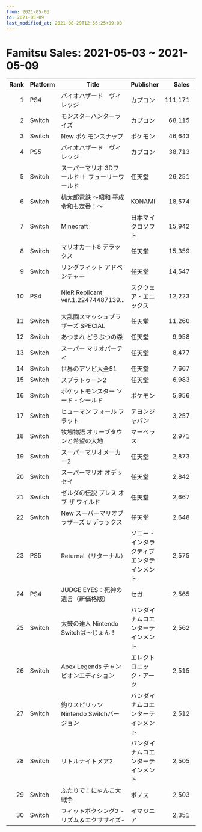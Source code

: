 ```yaml
---
from: 2021-05-03
to: 2021-05-09
last_modified_at: 2021-08-29T12:56:25+09:00
---
```

# Famitsu Sales: 2021-05-03 ~ 2021-05-09
| Rank | Platform | Title | Publisher | Sales | Total | Rate | New |
| -: | -- | -- | -- | -: | -: | -: | -- |
| 1 | PS4 | バイオハザード　ヴィレッジ | カプコン | 111,171 | 111,171 | 60% | **New** |
| 2 | Switch | モンスターハンターライズ | カプコン | 68,115 | 2,141,438 | 20% |  |
| 3 | Switch | New ポケモンスナップ | ポケモン | 46,643 | 194,385 | 60% |  |
| 4 | PS5 | バイオハザード　ヴィレッジ | カプコン | 38,713 | 38,713 | 60% | **New** |
| 5 | Switch | スーパーマリオ 3Dワールド ＋ フューリーワールド | 任天堂 | 26,251 | 728,009 | 20% |  |
| 6 | Switch | 桃太郎電鉄 〜昭和 平成 令和も定番！〜 | KONAMI | 18,574 | 2,167,409 | 20% |  |
| 7 | Switch | Minecraft | 日本マイクロソフト | 15,942 | 1,940,130 | 20% |  |
| 8 | Switch | マリオカート8 デラックス | 任天堂 | 15,359 | 3,824,997 | 20% |  |
| 9 | Switch | リングフィット アドベンチャー | 任天堂 | 14,547 | 2,554,184 | 20% |  |
| 10 | PS4 | NieR Replicant ver.1.22474487139... | スクウェア・エニックス | 12,223 | 146,662 | 20% |  |
| 11 | Switch | 大乱闘スマッシュブラザーズ SPECIAL | 任天堂 | 11,260 | 4,271,596 | 20% |  |
| 12 | Switch | あつまれ どうぶつの森 | 任天堂 | 9,958 | 6,765,337 | 20% |  |
| 13 | Switch | スーパー マリオパーティ | 任天堂 | 8,477 | 1,883,623 | 20% |  |
| 14 | Switch | 世界のアソビ大全51 | 任天堂 | 7,667 | 700,486 | 20% |  |
| 15 | Switch | スプラトゥーン2 | 任天堂 | 6,983 | 3,859,333 | 20% |  |
| 16 | Switch | ポケットモンスター ソード・シールド | ポケモン | 5,956 | 4,045,036 | 20% |  |
| 17 | Switch | ヒューマン フォール フラット | テヨンジャパン | 3,257 | 146,764 | 20% |  |
| 18 | Switch | 牧場物語 オリーブタウンと希望の大地 | マーベラス | 2,971 | 281,140 | 20% |  |
| 19 | Switch | スーパーマリオメーカー2 | 任天堂 | 2,873 | 1,093,621 | 20% |  |
| 20 | Switch | スーパーマリオ オデッセイ | 任天堂 | 2,842 | 2,233,038 | 20% |  |
| 21 | Switch | ゼルダの伝説 ブレス オブ ザ ワイルド | 任天堂 | 2,667 | 1,814,325 | 20% |  |
| 22 | Switch | New スーパーマリオブラザーズ U デラックス | 任天堂 | 2,648 | 1,059,895 | 20% |  |
| 23 | PS5 | Returnal（リターナル） | ソニー・インタラクティブエンタテインメント | 2,575 | 9,148 | 40% |  |
| 24 | PS4 | JUDGE EYES：死神の遺言（新価格版） | セガ | 2,565 | 9,140 | 20% |  |
| 25 | Switch | 太鼓の達人 Nintendo Switchば〜じょん！ | バンダイナムコエンターテインメント | 2,562 | 592,688 | 20% |  |
| 26 | Switch | Apex Legends チャンピオンエディション | エレクトロニック・アーツ | 2,515 | 29,057 | 40% |  |
| 27 | Switch | 釣りスピリッツ Nintendo Switchバージョン | バンダイナムコエンターテインメント | 2,512 | 585,608 | 20% |  |
| 28 | Switch | リトルナイトメア2 | バンダイナムコエンターテインメント | 2,505 | 71,364 | 20% |  |
| 29 | Switch | ふたりで！にゃんこ大戦争 | ポノス | 2,503 | 39,492 | 20% |  |
| 30 | Switch | フィットボクシング2 -リズム＆エクササイズ- | イマジニア | 2,351 | 96,173 | 20% |  |
